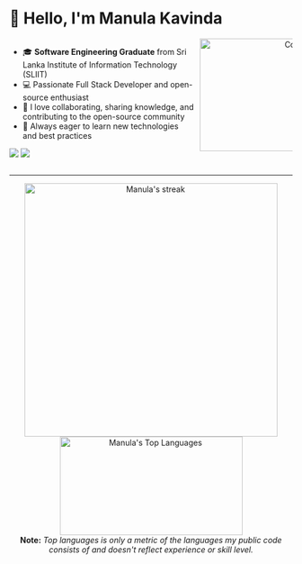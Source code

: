 # 👋 Hello, I'm Manula Kavinda

<div style="display: flex; align-items: flex-start; gap: 10px;">
  <div style="flex: 2; min-width: 100px;">

-    🎓 **Software Engineering Graduate** from Sri Lanka Institute of Information Technology (SLIIT)
-    💻 Passionate Full Stack Developer and open-source enthusiast
-    🤝 I love collaborating, sharing knowledge, and contributing to the open-source community
-    🚀 Always eager to learn new technologies and best practices

<p>
  <a href="mailto:manulakavinda.dev@gmail.com"><img src="https://img.shields.io/badge/-manulakavinda.dev@gmail.com-D14836?style=flat&logo=Gmail&logoColor=white"/></a>
  <a href="https://www.https://cdn.iconscout.com/icon/free/png-512/free-linkedin-logo-icon-download-in-svg-png-gif-file-formats--social-media-brand-alt-logos-pack-icons-3094470.png?f=webp&w=256">
    <img src="https://img.shields.io/badge/-[Linkedin]%20Manula%20Kavinda-0077B5?style=flat&logo=Linkedin&logoColor=white"/>
  </a>
</p>

  </div>
  <div style="flex: 1; min-width: 100px; text-align: right;">
    <img alt="Coding" width="200" src="https://cdn.dribbble.com/users/1020641/screenshots/6024780/media/e8651fc29d5a3c0f858130758d042f20.gif" />
  </div>
</div>

---

<p align="center">
    <a href="https://github.com/ManulaK/github-readme-streak-stats">
        <img title="🔥 Get streak stats for your profile at git.io/streak-stats" alt="Manula's streak" src="https://github-readme-streak-stats.herokuapp.com/?user=ManulaK&theme=black-ice&hide_border=true&stroke=FFF5733" width=450 />
    </a>
    <a href="https://github.com/ManulaK/github-readme-stats">
        <img alt="Manula's Top Languages" src="https://github-readme-stats.vercel.app/api/top-langs/?username=ManulaK&langs_count=8&count_private=true&layout=compact&theme=react&hide_border=true" width=325 height=175/>
    </a>
    <br>
    <b>Note:</b> <i>Top languages is only a metric of the languages my public code consists of and doesn't reflect experience or skill level.</i>
</p>
